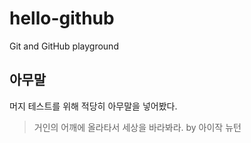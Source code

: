 # hello-github

Git and GitHub playground

## 아무말

머지 테스트를 위해 적당히 아무말을 넣어봤다.

> 거인의 어깨에 올라타서 세상을 바라봐라. by 아이작 뉴턴
